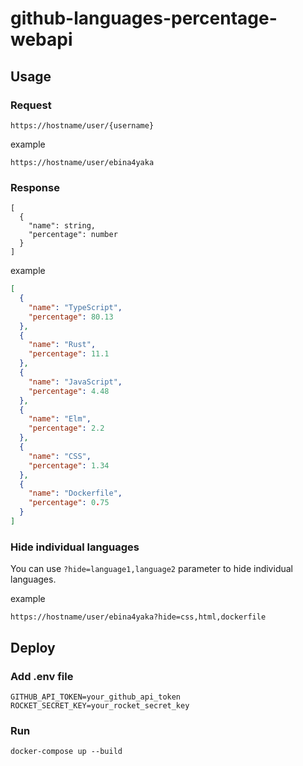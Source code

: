 # github-languages-percentage-webapi

## Usage
### Request
```
https://hostname/user/{username}
```
example
```
https://hostname/user/ebina4yaka
```
### Response
```
[
  {
    "name": string,
    "percentage": number
  }
]
```
example
```Json
[
  {
    "name": "TypeScript",
    "percentage": 80.13
  },
  {
    "name": "Rust",
    "percentage": 11.1
  },
  {
    "name": "JavaScript",
    "percentage": 4.48
  },
  {
    "name": "Elm",
    "percentage": 2.2
  },
  {
    "name": "CSS",
    "percentage": 1.34
  },
  {
    "name": "Dockerfile",
    "percentage": 0.75
  }
]
```
### Hide individual languages

You can use `?hide=language1,language2` parameter to hide individual languages.

example
```
https://hostname/user/ebina4yaka?hide=css,html,dockerfile
```

## Deploy
### Add .env file
```Shell
GITHUB_API_TOKEN=your_github_api_token
ROCKET_SECRET_KEY=your_rocket_secret_key
```

### Run
```Shell
docker-compose up --build
```
